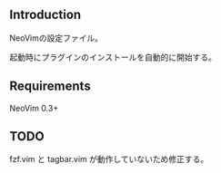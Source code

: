 ## Introduction
NeoVimの設定ファイル。

起動時にプラグインのインストールを自動的に開始する。


## Requirements
NeoVim 0.3+


## TODO
fzf.vim と tagbar.vim が動作していないため修正する。

